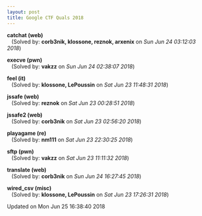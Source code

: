 ```yaml
---
layout: post
title: Google CTF Quals 2018
---
```


<!--break-->

**catchat (web)**  
&nbsp;&nbsp;&nbsp;(Solved by: **corb3nik, klossone, reznok, arxenix** on _Sun Jun 24 03:12:03 2018_)  
  
**execve (pwn)**  
&nbsp;&nbsp;&nbsp;(Solved by: **vakzz** on _Sun Jun 24 02:38:07 2018_)  
  
**feel (it)**  
&nbsp;&nbsp;&nbsp;(Solved by: **klossone, LePoussin** on _Sat Jun 23 11:48:31 2018_)  
  
**jssafe (web)**  
&nbsp;&nbsp;&nbsp;(Solved by: **reznok** on _Sat Jun 23 00:28:51 2018_)  
  
**jssafe2 (web)**  
&nbsp;&nbsp;&nbsp;(Solved by: **corb3nik** on _Sat Jun 23 02:56:20 2018_)  
  
**playagame (re)**  
&nbsp;&nbsp;&nbsp;(Solved by: **nm111** on _Sat Jun 23 22:30:25 2018_)  
  
**sftp (pwn)**  
&nbsp;&nbsp;&nbsp;(Solved by: **vakzz** on _Sat Jun 23 11:11:32 2018_)  
  
**translate (web)**  
&nbsp;&nbsp;&nbsp;(Solved by: **corb3nik** on _Sun Jun 24 16:27:45 2018_)  
  
**wired_csv (misc)**  
&nbsp;&nbsp;&nbsp;(Solved by: **klossone, LePoussin** on _Sat Jun 23 17:26:31 2018_)  
  


Updated on Mon Jun 25 16:38:40 2018
